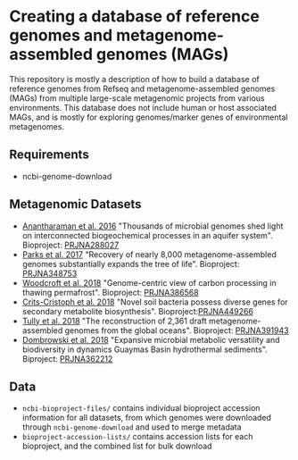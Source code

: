 # Creating a database of reference genomes and metagenome-assembled genomes (MAGs)

This repository is mostly a description of how to build a database of reference genomes from Refseq and metagenome-assembled genomes (MAGs) from multiple large-scale metagenomic projects from various environments. This database does not include human or host associated MAGs, and is mostly for exploring genomes/marker genes of environmental metagenomes. 

## Requirements

- ncbi-genome-download

## Metagenomic Datasets 

- [Anantharaman et al. 2016](https://www.nature.com/articles/ncomms13219#ref20) "Thousands of microbial genomes shed light on interconnected biogeochemical processes in an aquifer system". Bioproject: [PRJNA288027](https://www.ncbi.nlm.nih.gov/bioproject/?term=PRJNA288027)
- [Parks et al. 2017](https://www.nature.com/articles/s41564-017-0012-7) "Recovery of nearly 8,000 metagenome-assembled genomes substantially expands the tree of life". Bioproject: [PRJNA348753](https://www.ncbi.nlm.nih.gov/bioproject/?term=PRJNA348753)
- [Woodcroft et al. 2018](https://www.nature.com/articles/s41586-018-0338-1?WT.ec_id=NATURE-201807&spMailingID=57022877&spUserID=MjA1NzcwMjE4MQS2&spJobID=1442290015&spReportId=MTQ0MjI5MDAxNQS2) "Genome-centric view of carbon processing in thawing permafrost". Bioproject: [PRJNA386568](https://www.ncbi.nlm.nih.gov/bioproject/?term=PRJNA386568)
- [Crits-Cristoph et al. 2018](https://www.nature.com/articles/s41586-018-0207-y) "Novel soil bacteria possess diverse genes for secondary metabolite biosynthesis". Bioproject:[PRJNA449266](https://www.ncbi.nlm.nih.gov/bioproject/?term=PRJNA449266)
- [Tully et al. 2018](https://www.ncbi.nlm.nih.gov/pmc/articles/PMC5769542/) "The reconstruction of 2,361 draft metagenome-assembled genomes from the global oceans". Bioproject: [PRJNA391943](https://www.ncbi.nlm.nih.gov/bioproject/?term=PRJNA391943)
- [Dombrowski et al. 2018](https://www.ncbi.nlm.nih.gov/pubmed/30479325) "Expansive microbial metabolic versatility and biodiversity in dynamics Guaymas Basin hydrothermal sediments". Biproject: [PRJNA362212](https://www.ncbi.nlm.nih.gov/bioproject/?term=PRJNA362212)

## Data

- `ncbi-bioproject-files/` contains individual bioproject accession information for all datasets, from which genomes were downloaded through `ncbi-genome-download` and used to merge metadata
- `bioproject-accession-lists/` contains accession lists for each bioproject, and the combined list for bulk download
